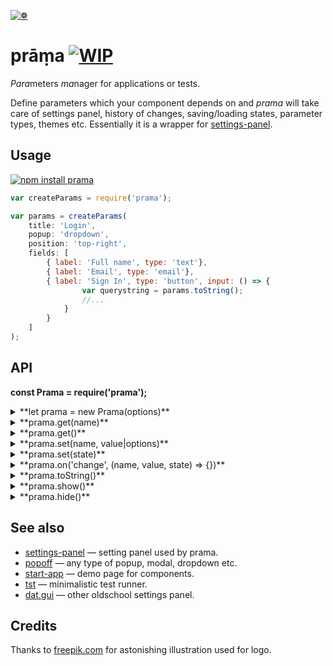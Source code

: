 [![❁](https://dfcreative.github.io/prama/logo.png "❁")](https://dfcreative.github.io/prama)

# prāṃa [![WIP](https://img.shields.io/badge/Work%20in%20progress--green.svg)](http://github.com/badges/stability-badges)

<em>Para</em>meters <em>ma</em>nager for applications or tests.

Define parameters which your component depends on and _prama_ will take care of settings panel, history of changes, saving/loading states, parameter types, themes etc. Essentially it is a wrapper for [settings-panel](https://github.com/dfcreative/settings-panel).

## Usage

[![npm install prama](https://nodei.co/npm/prama.png?mini=true)](https://npmjs.org/package/prama/)

```js
var createParams = require('prama');

var params = createParams(
	title: 'Login',
	popup: 'dropdown',
	position: 'top-right',
	fields: [
		{ label: 'Full name', type: 'text'},
		{ label: 'Email', type: 'email'},
		{ label: 'Sign In', type: 'button', input: () => {
				var querystring = params.toString();
				//...
			}
		}
	]
);
```

## API

**const Prama = require('prama');**
<details><summary>**let prama = new Prama(options)**</summary>

Create settings manager instance based off `options`:

<dl>
<dt>title
<dd>Display menu title at the top of panel. Can be omitted.

<dt>fields
<dd>List or object of fields, see <a href="https://github.com/dfcreative/settings-panel">settings-panel</a> for fields specification.</dd>

Prama adds `save` and `order` additional field properties. Example:
```js
		{type: 'range', label: 'my range', min: 0, max: 100, value: 20},
		{type: 'range', label: 'log range', min: 0.1, max: 100, value: 20, scale: 'log'},
		{type: 'text', label: 'my text', value: 'my cool setting', help: 'why this is cool'},
		{type: 'checkbox', label: 'my checkbox', value: true},
		{type: 'color', label: 'my color', format: 'rgb', value: 'rgb(10,200,0)', change: value => console.log(value)},
		{type: 'button', label: 'gimme an alert', change: () => alert('hello!')},
		{type: 'select', label: 'select one', options: ['option 1', 'option 2'], value: 'option 1'}
		...
```

<dt>theme: require('prama/theme/control'),
<dd>Theme, see theme folder

<dt>container: document.body,
<dd>Container element to place panel and button

<dt>popup: 'dropdown',
<dd>Popup - type string, options or true/false

<dt>draggable: true,
<dd>Make panel draggable - true, false or handle selector

<dt>button: true,
<dd>Create settings menu button

<dt>position: 'top-right',
<dd>Position of a button

<dt>icon: ./gears.svg,
<dd>Svg to use for a menu icon

<dt>history: false,
<dd>Reflect state in url

<dt>session: true,
<dd>Save/load state between sessions, on load is overridden by history

<dt>storage: window.sessionStorage
<dd>Default storage
</dl>
</details>
<details><summary>**prama.get(name)**</summary>

Get single field value by `name`. If name is omitted - the full state will be returned.

</details>
<details><summary>**prama.get()**</summary>

Return state - an object with values of all fields.

</details>
<details><summary>**prama.set(name, value|options)**</summary>

Set field value or update field options.

</details>
<details><summary>**prama.set(state)**</summary>

Update multiple field values or options. State can be an object or a list.

</details>
<details><summary>**prama.on('change', (name, value, state) => {})**</summary>

Hook up a callback for any field change. Callback recieves field `name`, new `value` and full `state` arguments.

</details>
<details><summary>**prama.toString()**</summary>

Get string representation of state. Basically, a querystring.

</details>
<details><summary>**prama.show()**</summary>

Show panel.

</details>
<details><summary>**prama.hide()**</summary>

Hide panel.

</details>

## See also

* [settings-panel](https://github.com/freeman-lab/settings-panel) — setting panel used by prama.
* [popoff](https://github.com/dfcreative/popoff) — any type of popup, modal, dropdown etc.
* [start-app](https://github.com/dfcreative/start-app) — demo page for components.
* [tst](https://github.com/dfcreative/tst) — minimalistic test runner.
* [dat.gui](https://github.com/dataarts/dat.gui) — other oldschool settings panel.

## Credits

Thanks to [freepik.com](http://www.freepik.com/free-vector/flower-mandala-ornaments_714316.htm#term=mandala&page=1&position=12) for astonishing illustration used for logo.